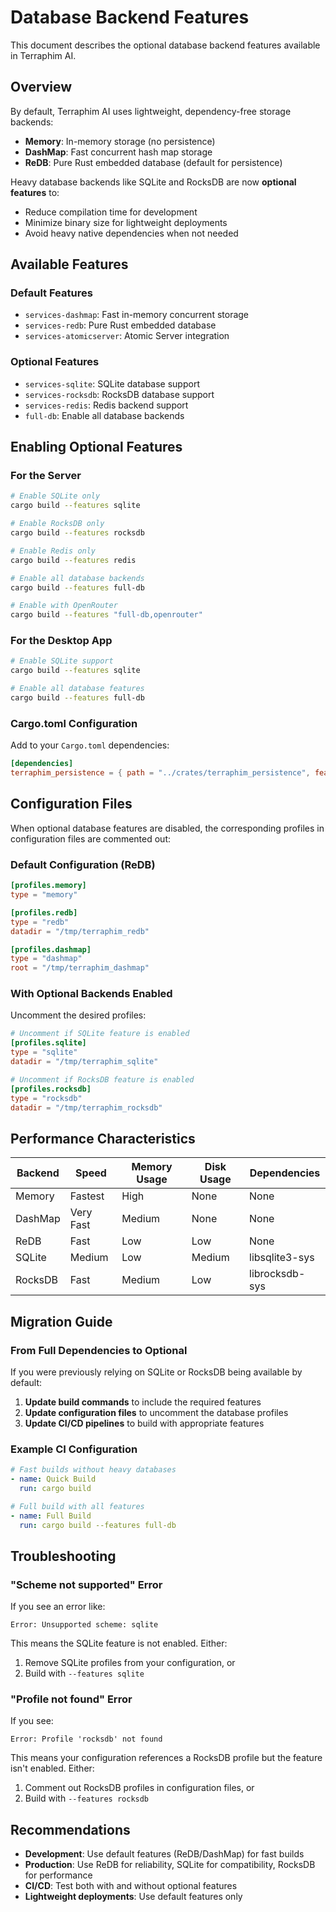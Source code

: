 # Database Backend Features

This document describes the optional database backend features available in Terraphim AI.

## Overview

By default, Terraphim AI uses lightweight, dependency-free storage backends:
- **Memory**: In-memory storage (no persistence)
- **DashMap**: Fast concurrent hash map storage 
- **ReDB**: Pure Rust embedded database (default for persistence)

Heavy database backends like SQLite and RocksDB are now **optional features** to:
- Reduce compilation time for development
- Minimize binary size for lightweight deployments
- Avoid heavy native dependencies when not needed

## Available Features

### Default Features
- `services-dashmap`: Fast in-memory concurrent storage
- `services-redb`: Pure Rust embedded database
- `services-atomicserver`: Atomic Server integration

### Optional Features  
- `services-sqlite`: SQLite database support
- `services-rocksdb`: RocksDB database support  
- `services-redis`: Redis backend support
- `full-db`: Enable all database backends

## Enabling Optional Features

### For the Server
```bash
# Enable SQLite only
cargo build --features sqlite

# Enable RocksDB only  
cargo build --features rocksdb

# Enable Redis only
cargo build --features redis

# Enable all database backends
cargo build --features full-db

# Enable with OpenRouter
cargo build --features "full-db,openrouter"
```

### For the Desktop App
```bash
# Enable SQLite support
cargo build --features sqlite

# Enable all database features
cargo build --features full-db
```

### Cargo.toml Configuration
Add to your `Cargo.toml` dependencies:

```toml
[dependencies]
terraphim_persistence = { path = "../crates/terraphim_persistence", features = ["services-sqlite", "services-rocksdb"] }
```

## Configuration Files

When optional database features are disabled, the corresponding profiles in configuration files are commented out:

### Default Configuration (ReDB)
```toml
[profiles.memory]
type = "memory"

[profiles.redb]
type = "redb"
datadir = "/tmp/terraphim_redb"

[profiles.dashmap]
type = "dashmap"
root = "/tmp/terraphim_dashmap"
```

### With Optional Backends Enabled
Uncomment the desired profiles:
```toml
# Uncomment if SQLite feature is enabled
[profiles.sqlite]
type = "sqlite"
datadir = "/tmp/terraphim_sqlite"

# Uncomment if RocksDB feature is enabled
[profiles.rocksdb]
type = "rocksdb"
datadir = "/tmp/terraphim_rocksdb"
```

## Performance Characteristics

| Backend | Speed | Memory Usage | Disk Usage | Dependencies |
|---------|-------|--------------|------------|--------------|
| Memory  | Fastest | High | None | None |
| DashMap | Very Fast | Medium | None | None |
| ReDB    | Fast | Low | Low | None |
| SQLite  | Medium | Low | Medium | libsqlite3-sys |
| RocksDB | Fast | Medium | Low | librocksdb-sys |

## Migration Guide

### From Full Dependencies to Optional
If you were previously relying on SQLite or RocksDB being available by default:

1. **Update build commands** to include the required features
2. **Update configuration files** to uncomment the database profiles
3. **Update CI/CD pipelines** to build with appropriate features

### Example CI Configuration
```yaml
# Fast builds without heavy databases
- name: Quick Build
  run: cargo build

# Full build with all features
- name: Full Build  
  run: cargo build --features full-db
```

## Troubleshooting

### "Scheme not supported" Error
If you see an error like:
```
Error: Unsupported scheme: sqlite
```

This means the SQLite feature is not enabled. Either:
1. Remove SQLite profiles from your configuration, or
2. Build with `--features sqlite`

### "Profile not found" Error
If you see:
```
Error: Profile 'rocksdb' not found
```

This means your configuration references a RocksDB profile but the feature isn't enabled. Either:
1. Comment out RocksDB profiles in configuration files, or
2. Build with `--features rocksdb`

## Recommendations

- **Development**: Use default features (ReDB/DashMap) for fast builds
- **Production**: Use ReDB for reliability, SQLite for compatibility, RocksDB for performance
- **CI/CD**: Test both with and without optional features
- **Lightweight deployments**: Use default features only